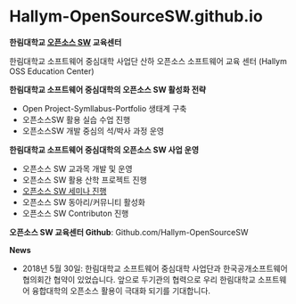 # Hallym-OpenSourceSW.github.io
**한림대학교 [오픈소스 SW](https://github.com/Hallym-OpenSourceSW/Hallym-OpenSourceSW.github.io/blob/master/whatisOSS.md) 교육센터**

한림대학교 소프트웨어 중심대학 사업단 산하 오픈소스 소프트웨어 교육 센터 (Hallym OSS Education Center)

**한림대학교 소프트웨어 중심대학의 오픈소스 SW 활성화 전략**
  - Open Project-Symllabus-Portfolio 생태계 구축
  - 오픈소스SW 활용 실습 수업 진행
  - 오픈소스SW 개발 중심의 석/박사 과정 운영

**한림대학교 소프트웨어 중심대학의 오픈소스 SW 사업 운영**
  - 오픈소스 SW 교과목 개발 및 운영
  - 오픈소스 SW 활용 산학 프로젝트 진행
  - [오픈소스 SW 세미나 진행](https://github.com/Hallym-OpenSourceSW/Hallym-OpenSourceSW.github.io/blob/master/ossSeminar.md)
  - 오픈소스 SW 동아리/커뮤니티 활성화
  - 오픈소스 SW Contributon 진행

**오픈소스 SW 교육센터 Github**: Github.com/Hallym-OpenSourceSW

**News**
  - 2018년 5월 30일: 한림대학교 소프트웨어 중심대학 사업단과 한국공개소프트웨어협의회간 협약이 있었습니다. 앞으로 두기관의 협력으로 우리 한림대학교 소프트웨어 융합대학의 오픈소스 활용이 극대화 되기를 기대합니다. 
